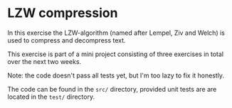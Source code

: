 # LZW compression

In this exercise the LZW-algorithm (named after Lempel, Ziv and Welch) is used to compress and decompress text.

This exercise is part of a mini project consisting of three exercises in total over the next two weeks.

Note: the code doesn't pass all tests yet, but I'm too lazy to fix it honestly.

The code can be found in the `src/` directory, provided unit tests are are located in the `test/` directory.
